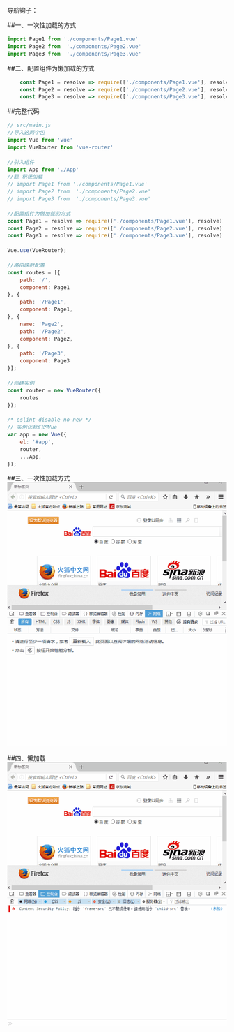 导航钩子：


##一、一次性加载的方式

```javascript
import Page1 from './components/Page1.vue'
import Page2 from  './components/Page2.vue'
import Page3 from  './components/Page3.vue'

```
##二、配置组件为懒加载的方式

```javascript
    const Page1 = resolve => require(['./components/Page1.vue'], resolve)
    const Page2 = resolve => require(['./components/Page2.vue'], resolve)
    const Page3 = resolve => require(['./components/Page3.vue'], resolve)
```

##完整代码
```js
// src/main.js
//导入这两个包
import Vue from 'vue'
import VueRouter from 'vue-router'

//引入组件
import App from './App'
//额 积极加载
// import Page1 from './components/Page1.vue'
// import Page2 from  './components/Page2.vue'
// import Page3 from  './components/Page3.vue'

//配置组件为懒加载的方式
const Page1 = resolve => require(['./components/Page1.vue'], resolve)
const Page2 = resolve => require(['./components/Page2.vue'], resolve)
const Page3 = resolve => require(['./components/Page3.vue'], resolve)

Vue.use(VueRouter);

//路由映射配置
const routes = [{
    path: '/',
    component: Page1
}, {
    path: '/Page1',
    component: Page1,
}, {
    name: 'Page2',
    path: '/Page2',
    component: Page2,
}, {
    path: '/Page3',
    component: Page3
}];

//创建实例
const router = new VueRouter({
    routes
});

/* eslint-disable no-new */
// 实例化我们的Vue
var app = new Vue({
    el: '#app',
    router,
    ...App,
});
```

##三、一次性加载方式
![image](https://github.com/jiekekeji/MVueWebpack/blob/master/demo007/preview/123-一次性加载.gif)

##四、懒加载
![image](https://github.com/jiekekeji/MVueWebpack/blob/master/demo007/preview/123-懒加载.gif)